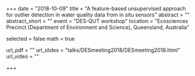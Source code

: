 +++
date = "2018-10-09"
title = "A feature-based unsupervised approach for outlier detection in water quality data from in situ sensors"
abstract = ""
abstract_short = ""
event = "DES-QUT workshop"
location = "Ecosciences Precinct (Department of Environment and Science), Queensland, Australia"
  
  
selected = false
math = true
  
url_pdf = ""
url_slides = "talks/DESmeeting2018/DESmeeting2018.html"
url_video = ""
  
+++
    
    
    
    